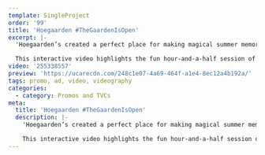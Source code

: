 ```yaml
---
template: SingleProject
order: '99'
title: 'Hoegaarden #TheGaardenIsOpen'
excerpt: |-
  'Hoegaarden’s created a perfect place for making magical summer memories, by transforming South Bank Beer Garden into lush pop-up beer oasis The Gaarden.

  This interactive video highlights the fun hour-and-a-half session of making enviable succulent terrarium at the Beer Garden! #TheGaardenIsOpen'
video: '255338557'
preview: 'https://ucarecdn.com/248c1e07-4a69-464f-a1e4-8ec12a4b192a/'
tags: promo, ad, video, videography
categories:
  - category: Promos and TVCs
meta:
  title: 'Hoegaarden #TheGaardenIsOpen'
  description: |-
    'Hoegaarden’s created a perfect place for making magical summer memories, by transforming South Bank Beer Garden into lush pop-up beer oasis The Gaarden.

    This interactive video highlights the fun hour-and-a-half session of making enviable succulent terrarium at the Beer Garden! #TheGaardenIsOpen'
---
```

